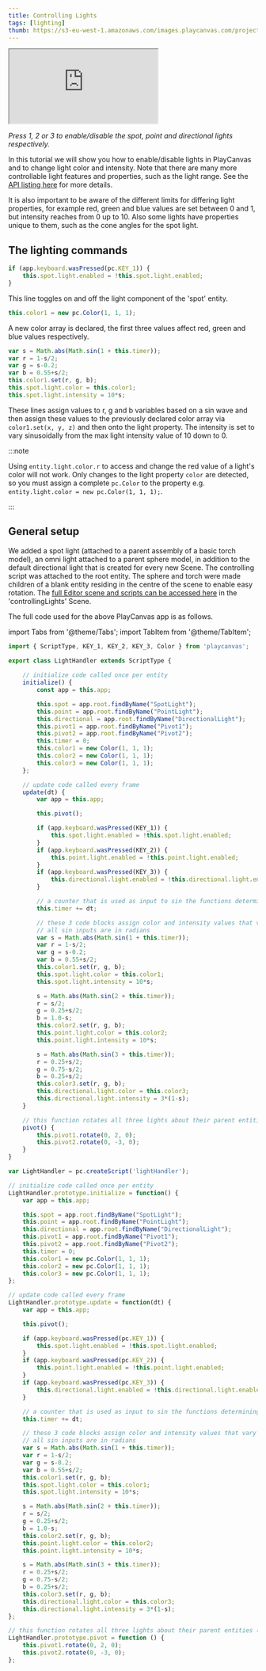 ```yaml
---
title: Controlling Lights
tags: [lighting]
thumb: https://s3-eu-west-1.amazonaws.com/images.playcanvas.com/projects/12/405812/9D487A-image-75.jpg
---
```


<div className="iframe-container">
    <iframe loading="lazy" src="https://playcanv.as/p/tiKpka9M/" title="Controlling Lights"></iframe>
</div>

*Press 1, 2 or 3 to enable/disable the spot, point and directional lights respectively.*

In this tutorial we will show you how to enable/disable lights in PlayCanvas and to change light color and intensity. Note that there are many more controllable light features and properties, such as the light range. See the [API listing here][1] for more details.

It is also important to be aware of the different limits for differing light properties, for example red, green and blue values are set between 0 and 1, but intensity reaches from 0 up to 10. Also some lights have properties unique to them, such as the cone angles for the spot light.

## The lighting commands

```javascript
if (app.keyboard.wasPressed(pc.KEY_1)) {
    this.spot.light.enabled = !this.spot.light.enabled;
}
```

This line toggles on and off the light component of the 'spot' entity.

```javascript
this.color1 = new pc.Color(1, 1, 1);
```

A new color array is declared, the first three values affect red, green and blue values respectively.

```javascript
var s = Math.abs(Math.sin(1 + this.timer));
var r = 1-s/2;
var g = s-0.2;
var b = 0.55+s/2;
this.color1.set(r, g, b);
this.spot.light.color = this.color1;
this.spot.light.intensity = 10*s;
```

These lines assign values to r, g and b variables based on a sin wave and then assign these values to the previously declared color array via `color1.set(x, y, z)` and then onto the light property. The intensity is set to vary sinusoidally from the max light intensity value of 10 down to 0.

:::note

Using `entity.light.color.r` to access and change the red value of a light's color will not work. Only changes to the light property `color` are detected, so you must assign a complete `pc.Color` to the property e.g. `entity.light.color = new pc.Color(1, 1, 1);`.

:::

## General setup

We added a spot light (attached to a parent assembly of a basic torch model), an omni light attached to a parent sphere model, in addition to the default directional light that is created for every new Scene. The controlling script was attached to the root entity. The sphere and torch were made children of a blank entity residing in the centre of the scene to enable easy rotation. The [full Editor scene and scripts can be accessed here][2] in the 'controllingLights' Scene.

The full code used for the above PlayCanvas app is as follows.

import Tabs from '@theme/Tabs';
import TabItem from '@theme/TabItem';

<Tabs defaultValue="classic" groupId='script-code'>
<TabItem  value="esm" label="ESM">

```javascript
import { ScriptType, KEY_1, KEY_2, KEY_3, Color } from 'playcanvas';

export class LightHandler extends ScriptType {
        
    // initialize code called once per entity
    initialize() {
        const app = this.app;

        this.spot = app.root.findByName("SpotLight");
        this.point = app.root.findByName("PointLight");
        this.directional = app.root.findByName("DirectionalLight");
        this.pivot1 = app.root.findByName("Pivot1");
        this.pivot2 = app.root.findByName("Pivot2");
        this.timer = 0;
        this.color1 = new Color(1, 1, 1);
        this.color2 = new Color(1, 1, 1);
        this.color3 = new Color(1, 1, 1);
    };

    // update code called every frame
    update(dt) {
        var app = this.app;

        this.pivot();

        if (app.keyboard.wasPressed(KEY_1)) {
            this.spot.light.enabled = !this.spot.light.enabled;
        }
        if (app.keyboard.wasPressed(KEY_2)) {
            this.point.light.enabled = !this.point.light.enabled;
        }
        if (app.keyboard.wasPressed(KEY_3)) {
            this.directional.light.enabled = !this.directional.light.enabled;
        }

        // a counter that is used as input to sin the functions determining light properties for all lights.
        this.timer += dt;

        // these 3 code blocks assign color and intensity values that vary according to a sin function
        // all sin inputs are in radians
        var s = Math.abs(Math.sin(1 + this.timer));
        var r = 1-s/2;
        var g = s-0.2;
        var b = 0.55+s/2;
        this.color1.set(r, g, b);
        this.spot.light.color = this.color1;
        this.spot.light.intensity = 10*s;

        s = Math.abs(Math.sin(2 + this.timer));
        r = s/2;
        g = 0.25+s/2;
        b = 1.0-s;
        this.color2.set(r, g, b);
        this.point.light.color = this.color2;
        this.point.light.intensity = 10*s;

        s = Math.abs(Math.sin(3 + this.timer));
        r = 0.25+s/2;
        g = 0.75-s/2;
        b = 0.25+s/2;
        this.color3.set(r, g, b);
        this.directional.light.color = this.color3;
        this.directional.light.intensity = 3*(1-s);
    }

    // this function rotates all three lights about their parent entities (all at the centre of the scene) to easily create circular motion.
    pivot() {
        this.pivot1.rotate(0, 2, 0);
        this.pivot2.rotate(0, -3, 0);
    }
}
```

</TabItem>
<TabItem value="classic" label="Classic">

```javascript
var LightHandler = pc.createScript('lightHandler');

// initialize code called once per entity
LightHandler.prototype.initialize = function() {
    var app = this.app;

    this.spot = app.root.findByName("SpotLight");
    this.point = app.root.findByName("PointLight");
    this.directional = app.root.findByName("DirectionalLight");
    this.pivot1 = app.root.findByName("Pivot1");
    this.pivot2 = app.root.findByName("Pivot2");
    this.timer = 0;
    this.color1 = new pc.Color(1, 1, 1);
    this.color2 = new pc.Color(1, 1, 1);
    this.color3 = new pc.Color(1, 1, 1);
};

// update code called every frame
LightHandler.prototype.update = function(dt) {
    var app = this.app;

    this.pivot();

    if (app.keyboard.wasPressed(pc.KEY_1)) {
        this.spot.light.enabled = !this.spot.light.enabled;
    }
    if (app.keyboard.wasPressed(pc.KEY_2)) {
        this.point.light.enabled = !this.point.light.enabled;
    }
    if (app.keyboard.wasPressed(pc.KEY_3)) {
        this.directional.light.enabled = !this.directional.light.enabled;
    }

    // a counter that is used as input to sin the functions determining light properties for all lights.
    this.timer += dt;

    // these 3 code blocks assign color and intensity values that vary according to a sin function
    // all sin inputs are in radians
    var s = Math.abs(Math.sin(1 + this.timer));
    var r = 1-s/2;
    var g = s-0.2;
    var b = 0.55+s/2;
    this.color1.set(r, g, b);
    this.spot.light.color = this.color1;
    this.spot.light.intensity = 10*s;

    s = Math.abs(Math.sin(2 + this.timer));
    r = s/2;
    g = 0.25+s/2;
    b = 1.0-s;
    this.color2.set(r, g, b);
    this.point.light.color = this.color2;
    this.point.light.intensity = 10*s;

    s = Math.abs(Math.sin(3 + this.timer));
    r = 0.25+s/2;
    g = 0.75-s/2;
    b = 0.25+s/2;
    this.color3.set(r, g, b);
    this.directional.light.color = this.color3;
    this.directional.light.intensity = 3*(1-s);
};

// this function rotates all three lights about their parent entities (all at the centre of the scene) to easily create circular motion.
LightHandler.prototype.pivot = function () {
    this.pivot1.rotate(0, 2, 0);
    this.pivot2.rotate(0, -3, 0);
};
```

</TabItem>
</Tabs>

[1]: https://api.playcanvas.com/classes/Engine.LightComponent.html
[2]: https://playcanvas.com/project/405812/overview/tutorial-controlling-lights
